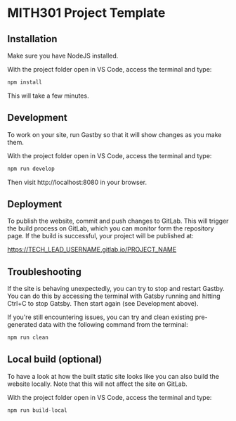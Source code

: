 # MITH301 Project Template

## Installation

Make sure you have NodeJS installed.

With the project folder open in VS Code, access the terminal and type:

```js
npm install
```

This will take a few minutes.

## Development

To work on your site, run Gastby so that it will show changes as you make them.

With the project folder open in VS Code, access the terminal and type:

```js
npm run develop
```

Then visit http://localhost:8080 in your browser.

## Deployment

To publish the website, commit and push changes to GitLab. This will trigger the build process on GitLab, which you can monitor form the repository page. If the build is successful, your project will be published at:

https://TECH_LEAD_USERNAME.gitlab.io/PROJECT_NAME

## Troubleshooting

If the site is behaving unexpectedly, you can try to stop and restart Gastby. You can do this by accessing the terminal with Gatsby running and hitting Ctrl+C to stop Gatsby. Then start again (see Development above).

If you're still encountering issues, you can try and clean existing pre-generated data with the following command from the terminal:

```js
npm run clean
```

## Local build (optional)

To have a look at how the built static site looks like you can also build the website locally. Note that this will not affect the site on GitLab.

With the project folder open in VS Code, access the terminal and type:

```js
npm run build-local
```

